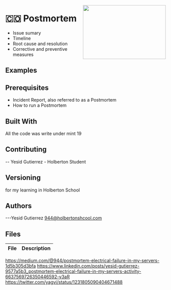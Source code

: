 <p>
<img width="260" height="170" src="https://davidjohncoleman.com/wp-djc/wp-content/uploads/2017/06/HBTN-Borderless-CMYK-Logo-Vertical-Color-Black@1200ppi-300x236.png" align="right" >
</p>

# :colombia: Postmortem                                             
- Issue sumary
- Timeline
- Root cause and resolution
- Corrective and preventive measures
## Examples
## Prerequisites
- Incident Report, also referred to as a Postmortem
- How to run a Postmortem
## Built With
All the code was write under mint 19                                 
## Contributing
-- Yesid Gutierrez - Holberton Student                                          
## Versioning
for my learning in Holberton School
## Authors
---Yesid Gutierrez  944@holbertonshcool.com                                    
                                                                               
## Files

|             File               |             Description                  |
|--------------------------------| ---------------------------------------- |
 https://medium.com/@944/postmortem-electrical-failure-in-my-servers-1d5b305d3bfa
 https://www.linkedin.com/posts/yesid-gutierrez-9577a5b3_postmortem-electrical-failure-in-my-servers-activity-6637569726350446592-y3aR
 https://twitter.com/yagvi/status/1231805090404671488